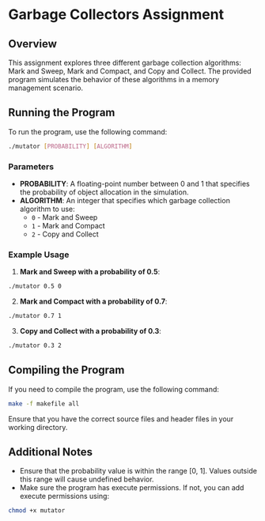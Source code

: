 
# Garbage Collectors Assignment

## Overview

This assignment explores three different garbage collection algorithms: Mark and Sweep, Mark and Compact, and Copy and Collect. The provided program simulates the behavior of these algorithms in a memory management scenario.

## Running the Program

To run the program, use the following command:

```bash
./mutator [PROBABILITY] [ALGORITHM]
```


### Parameters

- **PROBABILITY**: A floating-point number between 0 and 1 that specifies the probability of object allocation in the simulation.
- **ALGORITHM**: An integer that specifies which garbage collection algorithm to use:
  - `0` - Mark and Sweep
  - `1` - Mark and Compact
  - `2` - Copy and Collect

### Example Usage

1. **Mark and Sweep with a probability of 0.5**:
```bash
./mutator 0.5 0
```

2. **Mark and Compact with a probability of 0.7**:
```bash
./mutator 0.7 1
```

3. **Copy and Collect with a probability of 0.3**:
```bash
./mutator 0.3 2
```

## Compiling the Program

If you need to compile the program, use the following command:

```bash
make -f makefile all
```

Ensure that you have the correct source files and header files in your working directory.

## Additional Notes

- Ensure that the probability value is within the range [0, 1]. Values outside this range will cause undefined behavior.
- Make sure the program has execute permissions. If not, you can add execute permissions using:

```bash
chmod +x mutator
```